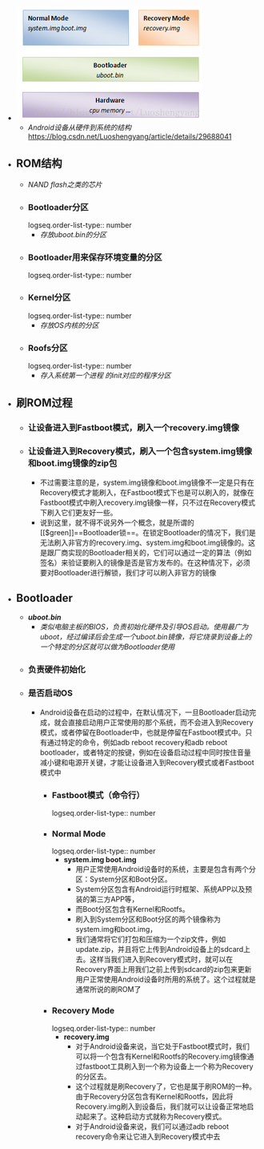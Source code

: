 - ![image.png](../assets/image_1693538516024_0.png)
	- *Android设备从硬件到系统的结构*    https://blog.csdn.net/Luoshengyang/article/details/29688041
- ## ROM结构
	- *NAND flash之类的芯片*
	- ### Bootloader分区
	  logseq.order-list-type:: number
		- *存放uboot.bin的分区*
	- ### Bootloader用来保存环境变量的分区
	  logseq.order-list-type:: number
	- ### Kernel分区
	  logseq.order-list-type:: number
		- *存放OS内核的分区*
	- ### Roofs分区
	  logseq.order-list-type:: number
		- *存入系统第一个进程 的init对应的程序分区*
- ## 刷ROM过程
	- ### 让设备进入到Fastboot模式，刷入一个recovery.img镜像
	- ### 让设备进入到Recovery模式，刷入一个包含system.img镜像和boot.img镜像的zip包
		- 不过需要注意的是，system.img镜像和boot.img镜像不一定是只有在Recovery模式才能刷入，在Fastboot模式下也是可以刷入的，就像在Fastboot模式中刷入recovery.img镜像一样，只不过在Recovery模式下刷入它们更友好一些。
		- 说到这里，就不得不说另外一个概念，就是所谓的[[$green]]==Bootloader锁==。在锁定Bootloader的情况下，我们是无法刷入非官方的recovery.img、system.img和boot.img镜像的。这是跟厂商实现的Bootloader相关的，它们可以通过一定的算法（例如签名）来验证要刷入的镜像是否是官方发布的。在这种情况下，必须要对Bootloader进行解锁，我们才可以刷入非官方的镜像
- ## **Bootloader**
	- ***uboot.bin***
		- *类似电脑主板的BIOS，负责初始化硬件及引导OS启动。使用最广为uboot，经过编译后会生成一个uboot.bin镜像，将它烧录到设备上的一个特定的分区就可以做为Bootloader使用*
	- ### 负责硬件初始化
	- ### 是否启动OS
		- Android设备在启动的过程中，在默认情况下，一旦Bootloader启动完成，就会直接启动用户正常使用的那个系统，而不会进入到Recovery模式，或者停留在Bootloader中，也就是停留在Fastboot模式中。只有通过特定的命令，例如adb reboot recovery和adb reboot bootloader，或者特定的按键，例如在设备启动过程中同时按住音量减小键和电源开关键，才能让设备进入到Recovery模式或者Fastboot模式中
			- ### **Fastboot模式（命令行）**
			  logseq.order-list-type:: number
			- ### **Normal Mode**
			  logseq.order-list-type:: number
				- **system.img boot.img**
					- 用户正常使用Android设备时的系统，主要是包含有两个分区：System分区和Boot分区。
					- System分区包含有Android运行时框架、系统APP以及预装的第三方APP等，
					- 而Boot分区包含有Kernel和Rootfs。
					- 刷入到System分区和Boot分区的两个镜像称为system.img和boot.img，
					- 我们通常将它们打包和压缩为一个zip文件，例如update.zip，并且将它上传到Android设备上的sdcard上去。这样当我们进入到Recovery模式时，就可以在Recovery界面上用我们之前上传到sdcard的zip包来更新用户正常使用Android设备时所用的系统了。这个过程就是通常所说的刷ROM了
			- ### **Recovery Mode**
			  logseq.order-list-type:: number
				- **recovery.img**
					- 对于Android设备来说，当它处于Fastboot模式时，我们可以将一个包含有Kernel和Rootfs的Recovery.img镜像通过fastboot工具刷入到一个称为设备上一个称为Recovery的分区去。
					- 这个过程就是刷Recovery了，它也是属于刷ROM的一种。由于Recovery分区包含有Kernel和Rootfs，因此将Recovery.img刷入到设备后，我们就可以让设备正常地启动起来了。这种启动方式就称为Recovery模式。
					- 对于Android设备来说，我们可以通过adb reboot recovery命令来让它进入到Recovery模式中去